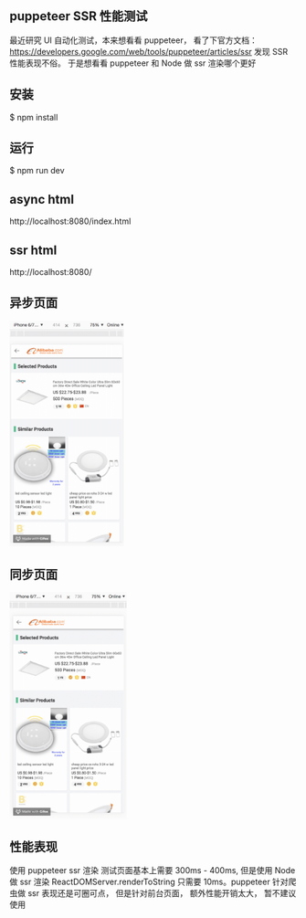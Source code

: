 ## puppeteer SSR 性能测试

最近研究 UI 自动化测试，本来想看看 puppeteer， 看了下官方文档： https://developers.google.com/web/tools/puppeteer/articles/ssr  发现 SSR 性能表现不俗。 于是想看看 puppeteer 和 Node 做 ssr 渲染哪个更好

## 安装
$ npm install

## 运行
$ npm run dev

## async html
http://localhost:8080/index.html

## ssr html
http://localhost:8080/

## 异步页面
<img src="./img/async.gif" width = "200px" />

## 同步页面
<img src="./img/ssr.gif" width = "205xpx" />


## 性能表现

使用 puppeteer ssr 渲染 测试页面基本上需要 300ms - 400ms, 但是使用 Node 做 ssr 渲染 ReactDOMServer.renderToString 只需要 10ms。puppeteer 针对爬虫做 ssr 表现还是可圈可点， 但是针对前台页面， 额外性能开销太大， 暂不建议使用



